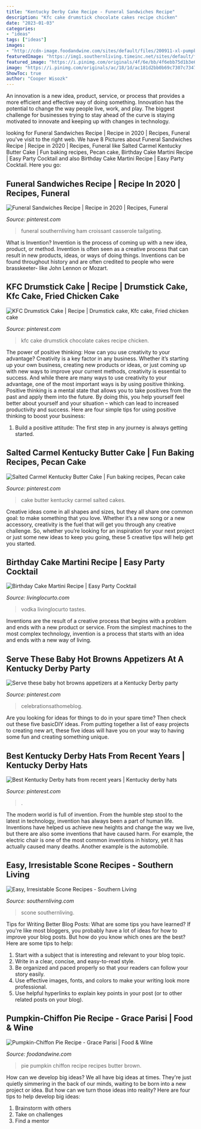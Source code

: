 ```yaml
---
title: "Kentucky Derby Cake Recipe - Funeral Sandwiches Recipe"
description: "Kfc cake drumstick chocolate cakes recipe chicken"
date: "2023-01-03"
categories:
- "ideas"
tags: ["ideas"]
images:
- "http://cdn-image.foodandwine.com/sites/default/files/200911-xl-pumpkin-chiffon-pie.jpg"
featuredImage: "https://img1.southernliving.timeinc.net/sites/default/files/styles/responsive_etr_gallery_desktop_portrait/public/image/2015/11/main/fo_75035d6eeff422ec_spcms_5.jpg?itok=bP-mAwCb"
featured_image: "https://i.pinimg.com/originals/4f/6e/bb/4f6ebb75d1b3e6b2abf760ce69b93ee9.jpg"
image: "https://i.pinimg.com/originals/ac/18/1d/ac181d2bb0b69c7307c7347b25f811d8.png"
ShowToc: true
author: "Cooper Wisozk"
---
```



An innovation is a new idea, product, service, or process that provides a more efficient and effective way of doing something. Innovation has the potential to change the way people live, work, and play. The biggest challenge for businesses trying to stay ahead of the curve is staying motivated to innovate and keeping up with changes in technology.

	

		
looking for Funeral Sandwiches Recipe | Recipe in 2020 | Recipes, Funeral you've visit to the right web. We have 8 Pictures about Funeral Sandwiches Recipe | Recipe in 2020 | Recipes, Funeral like Salted Carmel Kentucky Butter Cake | Fun baking recipes, Pecan cake, Birthday Cake Martini Recipe | Easy Party Cocktail and also Birthday Cake Martini Recipe | Easy Party Cocktail. Here you go:
		
    
## Funeral Sandwiches Recipe | Recipe In 2020 | Recipes, Funeral

<img loading=lazy src="https://i.pinimg.com/736x/03/2d/fe/032dfe3703921654d0bf80347d392acb.jpg" onerror="this.onerror=null;this.src='https://tse3.mm.bing.net/th?id=OIP.BYKF9Am3s9wFB7lP6pZq1QHaLR&amp;pid=15.1';" alt="Funeral Sandwiches Recipe | Recipe in 2020 | Recipes, Funeral">

_Source: pinterest.com_

>funeral southernliving ham croissant casserole tailgating. 

	

What is Invention?
Invention is the process of coming up with a new idea, product, or method. Invention is often seen as a creative process that can result in new products, ideas, or ways of doing things. Inventions can be found throughout history and are often credited to people who were brasskeeter- like John Lennon or Mozart.

    
## KFC Drumstick Cake | Recipe | Drumstick Cake, Kfc Cake, Fried Chicken Cake

<img loading=lazy src="https://i.pinimg.com/736x/db/84/c0/db84c00e9b1c7c1bd7aedc8664428ad6--drumstick-cake-catering-food.jpg" onerror="this.onerror=null;this.src='https://tse2.mm.bing.net/th?id=OIP.soYTqiLDeEG3t8mL02--tgC7FN&amp;pid=15.1';" alt="KFC Drumstick Cake | Recipe | Drumstick cake, Kfc cake, Fried chicken cake">

_Source: pinterest.com_

>kfc cake drumstick chocolate cakes recipe chicken. 

	

The power of positive thinking: How can you use creativity to your advantage?
Creativity is a key factor in any business. Whether it’s starting up your own business, creating new products or ideas, or just coming up with new ways to improve your current methods, creativity is essential to success. And while there are many ways to use creativity to your advantage, one of the most important ways is by using positive thinking.
Positive thinking is a mental state that allows you to take positives from the past and apply them into the future. By doing this, you help yourself feel better about yourself and your situation – which can lead to increased productivity and success. Here are four simple tips for using positive thinking to boost your business: 

1) Build a positive attitude: The first step in any journey is always getting started.

    
## Salted Carmel Kentucky Butter Cake | Fun Baking Recipes, Pecan Cake

<img loading=lazy src="https://i.pinimg.com/736x/71/d8/87/71d887a124c3737c91d2347d2a80e606--kentucky-butter-cake-butter-cakes.jpg" onerror="this.onerror=null;this.src='https://tse2.mm.bing.net/th?id=OIP.JsuDKZMhN25qVCs9tYfQxQDYEg&amp;pid=15.1';" alt="Salted Carmel Kentucky Butter Cake | Fun baking recipes, Pecan cake">

_Source: pinterest.com_

>cake butter kentucky carmel salted cakes. 

	

Creative ideas come in all shapes and sizes, but they all share one common goal: to make something that you love. Whether it’s a new song or a new accessory, creativity is the fuel that will get you through any creative challenge. So, whether you’re looking for an inspiration for your next project or just some new ideas to keep you going, these 5 creative tips will help get you started.

    
## Birthday Cake Martini Recipe | Easy Party Cocktail

<img loading=lazy src="https://www.livinglocurto.com/wp-content/uploads/2016/06/Birthday-Cake-Martini-Easy-Cocktail-Recipe-650x1800.jpg" onerror="this.onerror=null;this.src='https://tse4.mm.bing.net/th?id=OIP.5u1RYvhIadKLJZNDTqEGDwAAAA&amp;pid=15.1';" alt="Birthday Cake Martini Recipe | Easy Party Cocktail">

_Source: livinglocurto.com_

>vodka livinglocurto tastes. 

	

Inventions are the result of a creative process that begins with a problem and ends with a new product or service. From the simplest machines to the most complex technology, invention is a process that starts with an idea and ends with a new way of living.

    
## Serve These Baby Hot Browns Appetizers At A Kentucky Derby Party

<img loading=lazy src="https://i.pinimg.com/originals/ac/18/1d/ac181d2bb0b69c7307c7347b25f811d8.png" onerror="this.onerror=null;this.src='https://tse3.mm.bing.net/th?id=OIP.wVwRJ5FN4eBNvYz_twEu_gHaLA&amp;pid=15.1';" alt="Serve these baby hot browns appetizers at a Kentucky Derby party">

_Source: pinterest.com_

>celebrationsathomeblog. 

	

Are you looking for ideas for things to do in your spare time? Then check out these five basicDIY ideas. From putting together a list of easy projects to creating new art, these five ideas will have you on your way to having some fun and creating something unique.

    
## Best Kentucky Derby Hats From Recent Years | Kentucky Derby Hats

<img loading=lazy src="https://i.pinimg.com/originals/4f/6e/bb/4f6ebb75d1b3e6b2abf760ce69b93ee9.jpg" onerror="this.onerror=null;this.src='https://tse3.mm.bing.net/th?id=OIP.bYNVoy0XdoITFd4JtBYc7wHaLI&amp;pid=15.1';" alt="Best Kentucky Derby hats from recent years | Kentucky derby hats">

_Source: pinterest.com_

>. 

	

The modern world is full of invention. From the humble step stool to the latest in technology, invention has always been a part of human life. Inventions have helped us achieve new heights and change the way we live, but there are also some inventions that have caused harm. For example, the electric chair is one of the most common inventions in history, yet it has actually caused many deaths. Another example is the automobile.

    
## Easy, Irresistable Scone Recipes - Southern Living

<img loading=lazy src="https://img1.southernliving.timeinc.net/sites/default/files/styles/responsive_etr_gallery_desktop_portrait/public/image/2015/11/main/fo_75035d6eeff422ec_spcms_5.jpg?itok=bP-mAwCb" onerror="this.onerror=null;this.src='https://tse1.mm.bing.net/th?id=OIP.nJAZl1mOmwpVVqnGQ0G8zgHaLH&amp;pid=15.1';" alt="Easy, Irresistable Scone Recipes - Southern Living">

_Source: southernliving.com_

>scone southernliving. 

	

Tips for Writing Better Blog Posts: What are some tips you have learned?
If you're like most bloggers, you probably have a lot of ideas for how to improve your blog posts. But how do you know which ones are the best? Here are some tips to help:
1. Start with a subject that is interesting and relevant to your blog topic.
2. Write in a clear, concise, and easy-to-read style.
3. Be organized and paced properly so that your readers can follow your story easily.
4. Use effective images, fonts, and colors to make your writing look more professional.
5. Use helpful hyperlinks to explain key points in your post (or to other related posts on your blog).

    
## Pumpkin-Chiffon Pie Recipe - Grace Parisi | Food &amp; Wine

<img loading=lazy src="http://cdn-image.foodandwine.com/sites/default/files/200911-xl-pumpkin-chiffon-pie.jpg" onerror="this.onerror=null;this.src='https://tse3.mm.bing.net/th?id=OIP.tgm0ePa4YBPGLbxk-O0wSQHaHa&amp;pid=15.1';" alt="Pumpkin-Chiffon Pie Recipe - Grace Parisi | Food &amp; Wine">

_Source: foodandwine.com_

>pie pumpkin chiffon recipe recipes butter brown. 

	

How can we develop big ideas?
We all have big ideas at times. They're just quietly simmering in the back of our minds, waiting to be born into a new project or idea. But how can we turn those ideas into reality? Here are four tips to help develop big ideas: 
1. Brainstorm with others 
2. Take on challenges 
3. Find a mentor 

